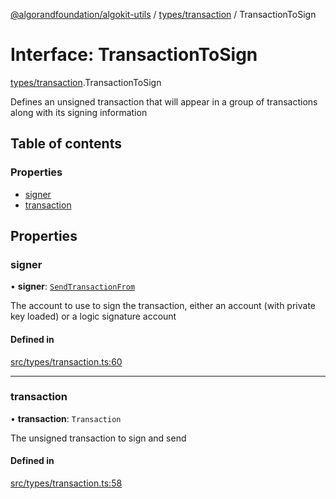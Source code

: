 [@algorandfoundation/algokit-utils](../README.md) / [types/transaction](../modules/types_transaction.md) / TransactionToSign

# Interface: TransactionToSign

[types/transaction](../modules/types_transaction.md).TransactionToSign

Defines an unsigned transaction that will appear in a group of transactions along with its signing information

## Table of contents

### Properties

- [signer](types_transaction.TransactionToSign.md#signer)
- [transaction](types_transaction.TransactionToSign.md#transaction)

## Properties

### signer

• **signer**: [`SendTransactionFrom`](../modules/types_transaction.md#sendtransactionfrom)

The account to use to sign the transaction, either an account (with private key loaded) or a logic signature account

#### Defined in

[src/types/transaction.ts:60](https://github.com/algorandfoundation/algokit-utils-ts/blob/main/src/types/transaction.ts#L60)

___

### transaction

• **transaction**: `Transaction`

The unsigned transaction to sign and send

#### Defined in

[src/types/transaction.ts:58](https://github.com/algorandfoundation/algokit-utils-ts/blob/main/src/types/transaction.ts#L58)
